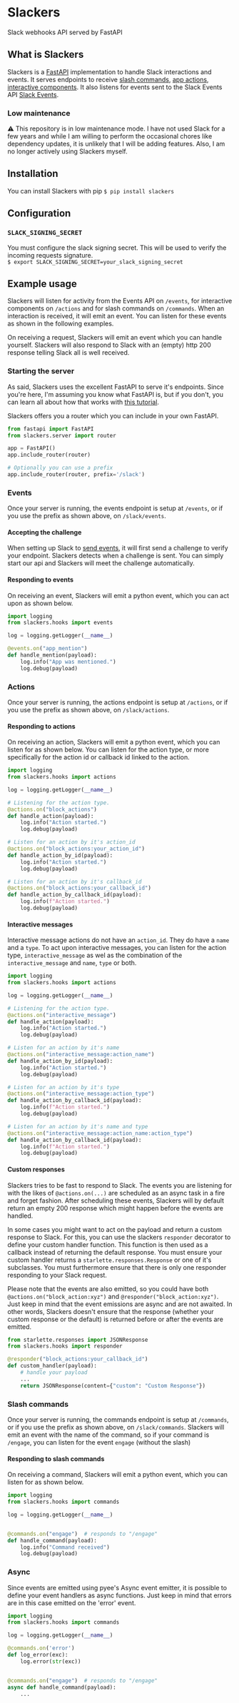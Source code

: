# Slackers

Slack webhooks API served by FastAPI

## What is Slackers
Slackers is a [FastAPI](https://fastapi.tiangolo.com) implementation to handle Slack interactions and events.
It serves endpoints to receive [slash commands](https://api.slack.com/interactivity/slash-commands),
[app actions](https://api.slack.com/interactivity/actions), [interactive components](https://api.slack.com/interactivity/components). 
It also listens for events sent to the Slack Events API [Slack Events](https://api.slack.com/events-api). 

### Low maintenance
:warning: This repository is in low maintenance mode. I have not used Slack for a few years
and while I am willing to perform the occasional chores like dependency updates,
it is unlikely that I will be adding features. Also, I am no longer actively using
Slackers myself.

## Installation
You can install Slackers with pip
`$ pip install slackers`

## Configuration
### `SLACK_SIGNING_SECRET`
You must configure the slack signing secret. This will be used to 
verify the incoming requests signature.   
`$ export SLACK_SIGNING_SECRET=your_slack_signing_secret`

## Example usage
Slackers will listen for activity from the Events API on `/events`, for
interactive components on `/actions` and for slash commands on `/commands`.
When an interaction is received, it will emit an event. You can listen
for these events as shown in the following examples.

On receiving a request, Slackers will emit an event which you can handle yourself.
Slackers will also respond to Slack with an (empty) http 200 response telling Slack
all is well received.

### Starting the server
As said, Slackers uses the excellent FastAPI to serve it's endpoints. Since you're here, 
I'm assuming you know what FastAPI is, but if you don't, you can learn all about 
how that works with [this tutorial](https://fastapi.tiangolo.com/tutorial/). 

Slackers offers you a router which you can include in your own FastAPI.
```python
from fastapi import FastAPI
from slackers.server import router

app = FastAPI()
app.include_router(router)

# Optionally you can use a prefix
app.include_router(router, prefix='/slack')
```

### Events
Once your server is running, the events endpoint is setup at `/events`, or if you use
the prefix as shown above, on `/slack/events`.

#### Accepting the challenge
When setting up Slack to [send events](https://api.slack.com/events-api#subscribing_to_event_types),
it will first send a challenge to verify your endpoint. Slackers detects when a challenge is sent.
You can simply start our api and Slackers will meet the challenge automatically.

#### Responding to events
On receiving an event, Slackers will emit a python event, which you can act upon as shown below.
```python
import logging
from slackers.hooks import events

log = logging.getLogger(__name__)

@events.on("app_mention")
def handle_mention(payload):
    log.info("App was mentioned.")
    log.debug(payload)
```


### Actions
Once your server is running, the actions endpoint is setup at `/actions`, or if you use
the prefix as shown above, on `/slack/actions`.

#### Responding to actions
On receiving an action, Slackers will emit a python event, which you can listen for as 
shown below. You can listen for the action type, or more specifically for the action id
or callback id linked to the action.
```python
import logging
from slackers.hooks import actions

log = logging.getLogger(__name__)

# Listening for the action type.
@actions.on("block_actions")
def handle_action(payload):
    log.info("Action started.")
    log.debug(payload)

# Listen for an action by it's action_id
@actions.on("block_actions:your_action_id")
def handle_action_by_id(payload):
    log.info("Action started.")
    log.debug(payload)

# Listen for an action by it's callback_id
@actions.on("block_actions:your_callback_id")
def handle_action_by_callback_id(payload):
    log.info(f"Action started.")
    log.debug(payload)
```

#### Interactive messages
Interactive message actions do not have an `action_id`. They do have a `name` and a `type`. 
To act upon interactive messages, you can listen for the action type, `interactive_message`
as wel as the combination of the `interactive_message` and `name`, `type` or both.
```python
import logging
from slackers.hooks import actions

log = logging.getLogger(__name__)

# Listening for the action type.
@actions.on("interactive_message")
def handle_action(payload):
    log.info("Action started.")
    log.debug(payload)

# Listen for an action by it's name
@actions.on("interactive_message:action_name")
def handle_action_by_id(payload):
    log.info("Action started.")
    log.debug(payload)

# Listen for an action by it's type
@actions.on("interactive_message:action_type")
def handle_action_by_callback_id(payload):
    log.info(f"Action started.")
    log.debug(payload)

# Listen for an action by it's name and type
@actions.on("interactive_message:action_name:action_type")
def handle_action_by_callback_id(payload):
    log.info(f"Action started.")
    log.debug(payload)
```

#### Custom responses
Slackers tries to be fast to respond to Slack. The events you are listening for with the
likes of `@actions.on(...)` are scheduled as an async task in a fire and forget fashion.
After scheduling these events, Slackers will by default return an empty 200 response which
might happen before the events are handled.

In some cases you might want to act on the payload and return a custom response to Slack.
For this, you can use the slackers `responder` decorator to define your custom handler
function. This function is then used as a callback instead of returning the default response.
You must ensure your custom handler returns a `starlette.responses.Response` or one of it's 
subclasses. You must furthermore ensure that there is only one responder responding to your
Slack request.

Please note that the events are also emitted, so you could have both `@actions.on("block_action:xyz")`
and `@responder("block_action:xyz")`. Just keep in mind that the event emissions are async and are
not awaited. In other words, Slackers doesn't ensure that the response (whether your custom response
or the default) is returned before or after the events are emitted.

```python
from starlette.responses import JSONResponse
from slackers.hooks import responder

@responder("block_actions:your_callback_id")
def custom_handler(payload):
    # handle your payload
    ...
    return JSONResponse(content={"custom": "Custom Response"})
```

### Slash commands
Once your server is running, the commands endpoint is setup at `/commands`, or if you use
the prefix as shown above, on `/slack/commands`. Slackers will emit an event with the name
of the command, so if your command is `/engage`, you can listen for the event `engage`
(without the slash)

#### Responding to slash commands
On receiving a command, Slackers will emit a python event, which you can listen for as shown below.
```python
import logging
from slackers.hooks import commands

log = logging.getLogger(__name__)


@commands.on("engage")  # responds to "/engage"  
def handle_command(payload):
    log.info("Command received")
    log.debug(payload)
```

### Async
Since events are emitted using pyee's Async event emitter, it is possible to define your event handlers
as async functions. Just keep in mind that errors are in this case emitted on the 'error' event. 

```python
import logging
from slackers.hooks import commands

log = logging.getLogger(__name__)

@commands.on('error')
def log_error(exc):
    log.error(str(exc))


@commands.on("engage")  # responds to "/engage"  
async def handle_command(payload):
    ...
```
